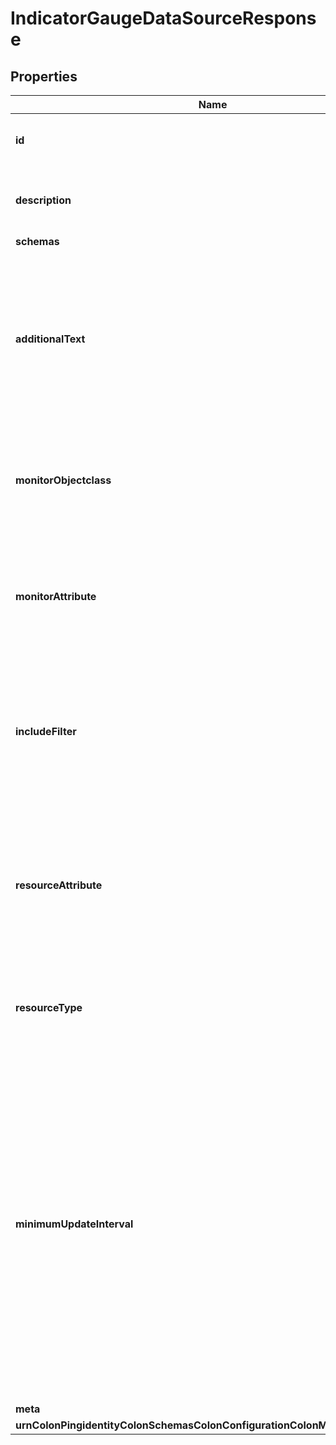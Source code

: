 

# IndicatorGaugeDataSourceResponse


## Properties

| Name | Type | Description | Notes |
|------------ | ------------- | ------------- | -------------|
|**id** | **String** | Name of the Gauge Data Source |  |
|**description** | **String** | A description for this Gauge Data Source |  [optional] |
|**schemas** | **List&lt;EnumindicatorGaugeDataSourceSchemaUrn&gt;** |  |  |
|**additionalText** | **String** | Additional information about the source of this data that is added to alerts sent as a result of gauges that use this Gauge Data Source. |  [optional] |
|**monitorObjectclass** | **String** | The object class name of the monitor entries to examine for generating gauge data. |  |
|**monitorAttribute** | **String** | Specifies the attribute on the monitor entries from which to derive the current gauge value. |  |
|**includeFilter** | **String** | An optional LDAP filter that can be used restrict which monitor entries are used to compute output. |  [optional] |
|**resourceAttribute** | **String** | Specifies the attribute whose value is used to identify the specific resource being monitored (e.g. device name). |  [optional] |
|**resourceType** | **String** | A string indicating the type of resource being monitored. |  [optional] |
|**minimumUpdateInterval** | **String** | The minimum frequency with which gauges using this Gauge Data Source can be configured for update. In order to prevent undesirable side effects, some Gauge Data Sources may use this property to impose a higher bound on the update frequency of gauges. |  [optional] |
|**meta** | [**MetaMeta**](MetaMeta.md) |  |  [optional] |
|**urnColonPingidentityColonSchemasColonConfigurationColonMessagesColon20** | [**MetaUrnPingidentitySchemasConfigurationMessages20**](MetaUrnPingidentitySchemasConfigurationMessages20.md) |  |  [optional] |



